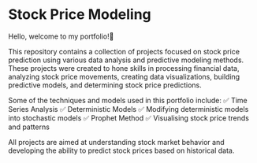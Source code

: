 # Stock Price Modeling

Hello, welcome to my portfolio!👋

This repository contains a collection of projects focused on stock price prediction using various data analysis and predictive modeling methods. These projects were created to hone skills in processing financial data, analyzing stock price movements, creating data visualizations, building predictive models, and determining stock price predictions.

Some of the techniques and models used in this portfolio include:
✅ Time Series Analysis
✅ Deterministic Models
✅ Modifying deterministic models into stochastic models
✅ Prophet Method
✅ Visualising stock price trends and patterns

All projects are aimed at understanding stock market behavior and developing the ability to predict stock prices based on historical data.
